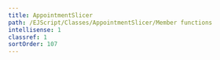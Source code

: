 ```yaml
---
title: AppointmentSlicer
path: /EJScript/Classes/AppointmentSlicer/Member functions
intellisense: 1
classref: 1
sortOrder: 107
---
```





